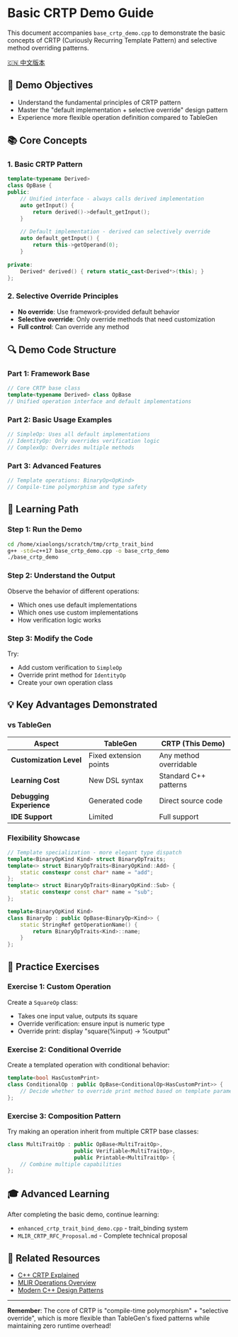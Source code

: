 # Basic CRTP Demo Guide

This document accompanies `base_crtp_demo.cpp` to demonstrate the basic concepts of CRTP (Curiously Recurring Template Pattern) and selective method overriding patterns.

[🇨🇳 中文版本](./base_crtp_demo_cn.md)

## 🎯 Demo Objectives

- Understand the fundamental principles of CRTP pattern
- Master the "default implementation + selective override" design pattern
- Experience more flexible operation definition compared to TableGen

## 📚 Core Concepts

### 1. Basic CRTP Pattern

```cpp
template<typename Derived>
class OpBase {
public:
    // Unified interface - always calls derived implementation
    auto getInput() {
        return derived()->default_getInput();
    }
    
    // Default implementation - derived can selectively override
    auto default_getInput() {
        return this->getOperand(0);
    }
    
private:
    Derived* derived() { return static_cast<Derived*>(this); }
};
```

### 2. Selective Override Principles

- **No override**: Use framework-provided default behavior
- **Selective override**: Only override methods that need customization
- **Full control**: Can override any method

## 🔍 Demo Code Structure

### Part 1: Framework Base
```cpp
// Core CRTP base class
template<typename Derived> class OpBase
// Unified operation interface and default implementations
```

### Part 2: Basic Usage Examples  
```cpp
// SimpleOp: Uses all default implementations
// IdentityOp: Only overrides verification logic
// ComplexOp: Overrides multiple methods
```

### Part 3: Advanced Features
```cpp
// Template operations: BinaryOp<OpKind>
// Compile-time polymorphism and type safety
```

## 🚀 Learning Path

### Step 1: Run the Demo
```bash
cd /home/xiaolongs/scratch/tmp/crtp_trait_bind
g++ -std=c++17 base_crtp_demo.cpp -o base_crtp_demo
./base_crtp_demo
```

### Step 2: Understand the Output
Observe the behavior of different operations:
- Which ones use default implementations
- Which ones use custom implementations
- How verification logic works

### Step 3: Modify the Code
Try:
- Add custom verification to `SimpleOp`
- Override print method for `IdentityOp`
- Create your own operation class

## 💡 Key Advantages Demonstrated

### vs TableGen
| Aspect | TableGen | CRTP (This Demo) |
|--------|----------|------------------|
| **Customization Level** | Fixed extension points | Any method overridable |
| **Learning Cost** | New DSL syntax | Standard C++ patterns |
| **Debugging Experience** | Generated code | Direct source code |
| **IDE Support** | Limited | Full support |

### Flexibility Showcase
```cpp
// Template specialization - more elegant type dispatch
template<BinaryOpKind Kind> struct BinaryOpTraits;
template<> struct BinaryOpTraits<BinaryOpKind::Add> { 
    static constexpr const char* name = "add"; 
};
template<> struct BinaryOpTraits<BinaryOpKind::Sub> { 
    static constexpr const char* name = "sub"; 
};

template<BinaryOpKind Kind>
class BinaryOp : public OpBase<BinaryOp<Kind>> {
    static StringRef getOperationName() {
        return BinaryOpTraits<Kind>::name;
    }
};
```

## 🔧 Practice Exercises

### Exercise 1: Custom Operation
Create a `SquareOp` class:
- Takes one input value, outputs its square
- Override verification: ensure input is numeric type
- Override print: display "square(%input) -> %output"

### Exercise 2: Conditional Override
Create a templated operation with conditional behavior:
```cpp
template<bool HasCustomPrint>
class ConditionalOp : public OpBase<ConditionalOp<HasCustomPrint>> {
    // Decide whether to override print method based on template parameter
};
```

### Exercise 3: Composition Pattern
Try making an operation inherit from multiple CRTP base classes:
```cpp
class MultiTraitOp : public OpBase<MultiTraitOp>, 
                     public Verifiable<MultiTraitOp>,
                     public Printable<MultiTraitOp> {
    // Combine multiple capabilities
};
```

## 🎓 Advanced Learning

After completing the basic demo, continue learning:
- `enhanced_crtp_trait_bind_demo.cpp` - trait_binding system
- `MLIR_CRTP_RFC_Proposal.md` - Complete technical proposal

## 🔗 Related Resources

- [C++ CRTP Explained](https://en.cppreference.com/w/cpp/language/crtp)
- [MLIR Operations Overview](https://mlir.llvm.org/docs/LangRef/#operations)
- [Modern C++ Design Patterns](https://github.com/AnthonyCalandra/modern-cpp-features)

---

**Remember**: The core of CRTP is "compile-time polymorphism" + "selective override", which is more flexible than TableGen's fixed patterns while maintaining zero runtime overhead! 